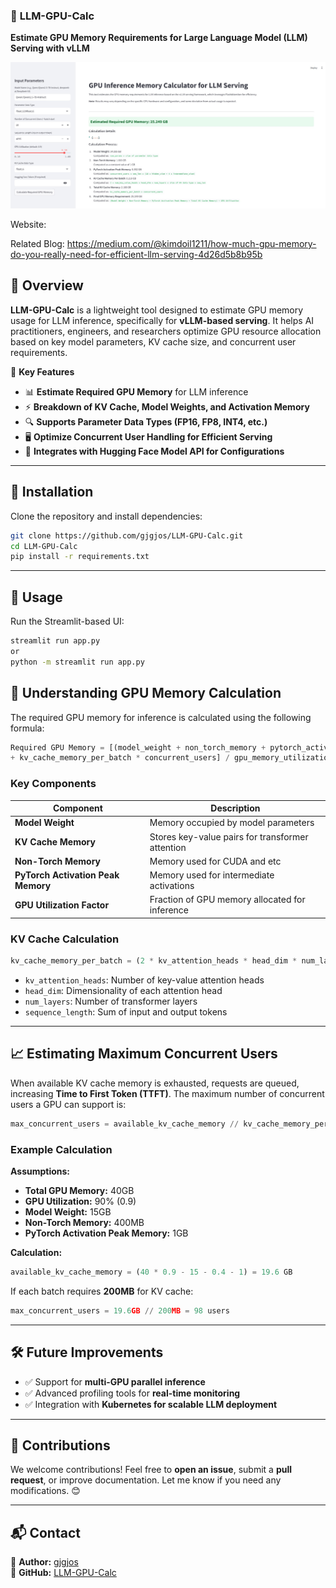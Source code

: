 ### 📌 **LLM-GPU-Calc**

**Estimate GPU Memory Requirements for Large Language Model (LLM) Serving with vLLM**

![Overview](overview.jpg)

Website:

Related Blog: https://medium.com/@kimdoil1211/how-much-gpu-memory-do-you-really-need-for-efficient-llm-serving-4d26d5b8b95b

## 🚀 **Overview**

**LLM-GPU-Calc** is a lightweight tool designed to estimate GPU memory usage for LLM inference, specifically for **vLLM-based serving**. It helps AI practitioners, engineers, and researchers optimize GPU resource allocation based on key model parameters, KV cache size, and concurrent user requirements.

🔹 **Key Features**

- 📊 **Estimate Required GPU Memory** for LLM inference
- ⚡ **Breakdown of KV Cache, Model Weights, and Activation Memory**
- 🔍 **Supports Parameter Data Types (FP16, FP8, INT4, etc.)**
- 🖥️ **Optimize Concurrent User Handling for Efficient Serving**
- 🔗 **Integrates with Hugging Face Model API for Configurations**

---

## 🔧 **Installation**

Clone the repository and install dependencies:

```bash
git clone https://github.com/gjgjos/LLM-GPU-Calc.git
cd LLM-GPU-Calc
pip install -r requirements.txt
```

---

## 📌 **Usage**

Run the Streamlit-based UI:

```bash
streamlit run app.py
or
python -m streamlit run app.py
```

## 🧠 **Understanding GPU Memory Calculation**

The required GPU memory for inference is calculated using the following formula:

```python
Required GPU Memory = [(model_weight + non_torch_memory + pytorch_activation_peak_memory)
+ kv_cache_memory_per_batch * concurrent_users] / gpu_memory_utilization
```

### **Key Components**

| Component                          | Description                                      |
| ---------------------------------- | ------------------------------------------------ |
| **Model Weight**                   | Memory occupied by model parameters              |
| **KV Cache Memory**                | Stores key-value pairs for transformer attention |
| **Non-Torch Memory**               | Memory used for CUDA and etc                     |
| **PyTorch Activation Peak Memory** | Memory used for intermediate activations         |
| **GPU Utilization Factor**         | Fraction of GPU memory allocated for inference   |

### **KV Cache Calculation**

```python
kv_cache_memory_per_batch = (2 * kv_attention_heads * head_dim * num_layers * kv_data_type_size) * sequence_length
```

- `kv_attention_heads`: Number of key-value attention heads
- `head_dim`: Dimensionality of each attention head
- `num_layers`: Number of transformer layers
- `sequence_length`: Sum of input and output tokens

---

## 📈 **Estimating Maximum Concurrent Users**

When available KV cache memory is exhausted, requests are queued, increasing **Time to First Token (TTFT)**. The maximum number of concurrent users a GPU can support is:

```python
max_concurrent_users = available_kv_cache_memory // kv_cache_memory_per_batch
```

### **Example Calculation**

**Assumptions:**

- **Total GPU Memory:** 40GB
- **GPU Utilization:** 90% (0.9)
- **Model Weight:** 15GB
- **Non-Torch Memory:** 400MB
- **PyTorch Activation Peak Memory:** 1GB

**Calculation:**

```python
available_kv_cache_memory = (40 * 0.9 - 15 - 0.4 - 1) = 19.6 GB
```

If each batch requires **200MB** for KV cache:

```python
max_concurrent_users = 19.6GB // 200MB = 98 users
```

---

## 🛠 **Future Improvements**

- ✅ Support for **multi-GPU parallel inference**
- ✅ Advanced profiling tools for **real-time monitoring**
- ✅ Integration with **Kubernetes for scalable LLM deployment**

---

## 🙌 **Contributions**

We welcome contributions! Feel free to **open an issue**, submit a **pull request**, or improve documentation. Let me know if you need any modifications. 😊

---

## 📬 **Contact**

📌 **Author:** [gjgjos](https://github.com/gjgjos)  
📌 **GitHub:** [LLM-GPU-Calc](https://github.com/gjgjos/LLM-GPU-Calc)
